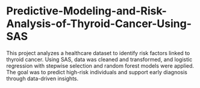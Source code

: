 # Predictive-Modeling-and-Risk-Analysis-of-Thyroid-Cancer-Using-SAS
This project analyzes a healthcare dataset to identify risk factors linked to thyroid cancer. Using SAS, data was cleaned and transformed, and logistic regression with stepwise selection and random forest models were applied. The goal was to predict high-risk individuals and support early diagnosis through data-driven insights.
